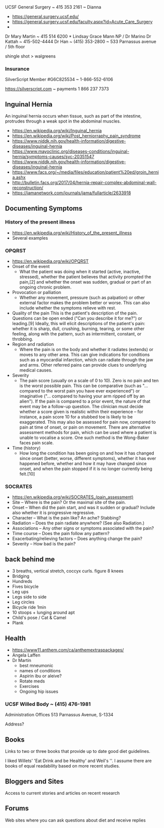 



UCSF General Surgery ~ 415 353 2161 ~ Dianna
* https://general.surgery.ucsf.edu/
* https://general.surgery.ucsf.edu/faculty.aspx?id=Acute_Care_Surgery
*

Dr Mary Martin ~ 415 514 6200
	* Lindsay Grace Mann NP /
Dr Marino
Dr Kattah ~ 415-502-4444
Dr Han ~ (415) 353-2800 ~ 533 Parnassus avenue / 5th floor

shingle shot > walgreens

### Insurance


SilverScript Member #G6C825534 ~ 1-866-552-6106

https://silverscript.com ~ payments 1 866 237 7373



## Inguinal Hernia


An inguinal hernia occurs when tissue, such as part of the intestine, protrudes through a weak spot in the abdominal muscles.

* https://en.wikipedia.org/wiki/Inguinal_hernia
* https://en.wikipedia.org/wiki/Post_herniorraphy_pain_syndrome
* https://www.niddk.nih.gov/health-information/digestive-diseases/inguinal-hernia
* https://www.mayoclinic.org/diseases-conditions/inguinal-hernia/symptoms-causes/syc-20351547
* https://www.niddk.nih.gov/health-information/digestive-diseases/inguinal-hernia
* https://www.facs.org/~/media/files/education/patient%20ed/groin_hernia.ashx
* http://bulletin.facs.org/2017/04/hernia-repair-complex-abdominal-wall-reconstruction/
* https://jamanetwork.com/journals/jama/fullarticle/2633918




## Documenting Symptoms


### History of the present illness

* https://en.wikipedia.org/wiki/History_of_the_present_illness
* Several examples


### OPQRST

* https://en.wikipedia.org/wiki/OPQRST
* Onset of the event
	* What the patient was doing when it started (active, inactive, stressed), whether the patient believes that activity prompted the pain,[2] and whether the onset was sudden, gradual or part of an ongoing chronic problem.
* Provocation or palliation
	* Whether any movement, pressure (such as palpation) or other external factor makes the problem better or worse. This can also include whether the symptoms relieve with rest.
* Quality of the pain
	This is the patient's description of the pain. Questions can be open ended ("Can you describe it for me?") or leading.[9] Ideally, this will elicit descriptions of the patient's pain: whether it is sharp, dull, crushing, burning, tearing, or some other feeling, along with the pattern, such as intermittent, constant, or throbbing.
* Region and radiation
	* Where the pain is on the body and whether it radiates (extends) or moves to any other area. This can give indications for conditions such as a myocardial infarction, which can radiate through the jaw and arms. Other referred pains can provide clues to underlying medical causes.
* Severity
	* The pain score (usually on a scale of 0 to 10). Zero is no pain and ten is the worst possible pain. This can be comparative (such as "... compared to the worst pain you have ever experienced") or imaginative ("... compared to having your arm ripped off by an alien"). If the pain is compared to a prior event, the nature of that event may be a follow-up question. The clinician must decide whether a score given is realistic within their experience – for instance, a pain score 10 for a stubbed toe is likely to be exaggerated. This may also be assessed for pain now, compared to pain at time of onset, or pain on movement. There are alternative assessment methods for pain, which can be used where a patient is unable to vocalise a score. One such method is the Wong-Baker faces pain scale.
* Time (history)
	* How long the condition has been going on and how it has changed since onset (better, worse, different symptoms), whether it has ever happened before, whether and how it may have changed since onset, and when the pain stopped if it is no longer currently being felt.[10]


### SOCRATES
* https://en.wikipedia.org/wiki/SOCRATES_(pain_assessment)
* Site – Where is the pain? Or the maximal site of the pain.
* Onset – When did the pain start, and was it sudden or gradual? Include also whether it is progressive regressive.
* Character – What is the pain like? An ache? Stabbing?
* Radiation – Does the pain radiate anywhere? (See also Radiation.)
* Associations – Any other signs or symptoms associated with the pain?
* Time course – Does the pain follow any pattern?
* Exacerbating/relieving factors – Does anything change the pain?
* Severity – How bad is the pain?






## back behind me


* 3 breaths, vertical stretch, coccyx curls. figure 8 knees
* Bridging
* Hundreds
* Fives bicycle
* Leg ups
* Legs side to side
* Leg circles
* Bicycle ride 1min
* 10 stoops + lunging around apt
* Child's pose / Cat & Camel
* Plank




## Health


* https://www11.anthem.com/ca/anthemextraspackages/
* Angela Laffen
* Dr Martin
	* best mneumonic
	* names of conditions
	* Aspirin ibu or aleive?
	* Rotate meds
	* Exercises
	* Ongoing hip issues




### UCSF Willed Body ~ (415) 476-1981


Administration Offices 513 Parnassus Avenue, S-1334


Address?




## Books
Links to two or three books that provide up to date good diet guidelines.


I liked Willets' 'Eat Drink and be Healthy' and Weil's ''. I assume there are books of equal readability based on more recent studies.


## Bloggers and Sites


Access to current stories and articles on recent research


## Forums


Web sites where you can ask questions about diet and receive replies
<!--stackedit_data:
eyJoaXN0b3J5IjpbMTc4NjQ2ODk5MCwtMjY0OTk1NjY4LC01Nj
M2MDgwNiwxOTg1NDk4MzIwLDE0ODk3NjIxNjEsMjA2NzkxOTY2
MV19
-->